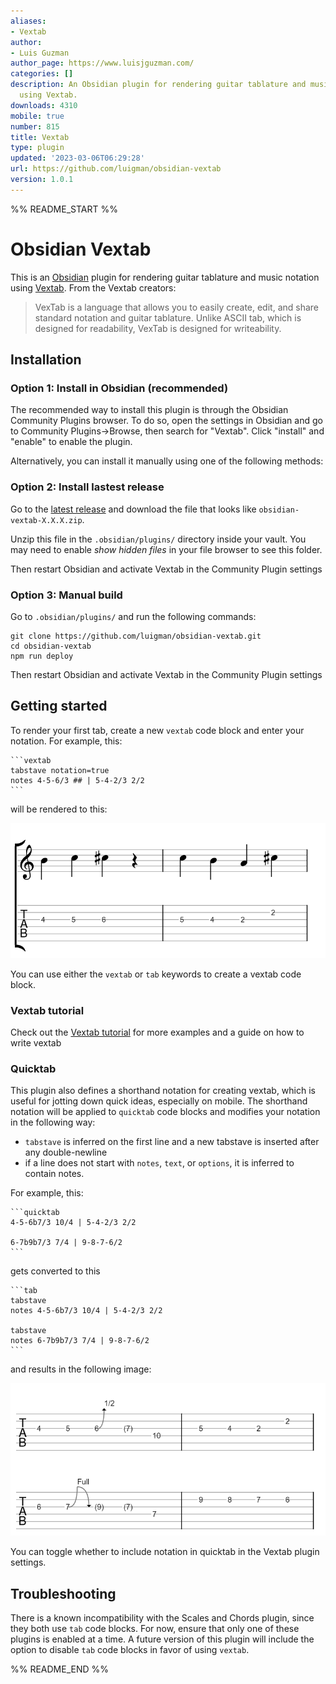 ```yaml
---
aliases:
- Vextab
author:
- Luis Guzman
author_page: https://www.luisjguzman.com/
categories: []
description: An Obsidian plugin for rendering guitar tablature and music notation
  using Vextab.
downloads: 4310
mobile: true
number: 815
title: Vextab
type: plugin
updated: '2023-03-06T06:29:28'
url: https://github.com/luigman/obsidian-vextab
version: 1.0.1
---
```


%% README_START %%

# Obsidian Vextab

This is an [Obsidian](https://obsidian.md) plugin for rendering guitar tablature and music notation using [Vextab](https://vexflow.com/vextab/). From the Vextab creators:

> VexTab is a language that allows you to easily create, edit, and share standard notation and guitar tablature. Unlike ASCII tab, which is designed for readability, VexTab is designed for writeability. 

## Installation
### Option 1: Install in Obsidian (recommended)
The recommended way to install this plugin is through the Obsidian Community Plugins browser. To do so, open the settings in Obsidian and go to Community Plugins->Browse, then search for "Vextab". Click "install" and "enable" to enable the plugin.

Alternatively, you can install it manually using one of the following methods:

### Option 2: Install lastest release
Go to the [latest release](https://github.com/luigman/obsidian-vextab/releases/latest) and download the file that looks like `obsidian-vextab-X.X.X.zip`.

Unzip this file in the `.obsidian/plugins/` directory inside your vault. You may need to enable *show hidden files* in your file browser to see this folder.

Then restart Obsidian and activate Vextab in the Community Plugin settings

### Option 3: Manual build
Go to `.obsidian/plugins/` and run the following commands:
```
git clone https://github.com/luigman/obsidian-vextab.git
cd obsidian-vextab
npm run deploy
```
Then restart Obsidian and activate Vextab in the Community Plugin settings

## Getting started
To render your first tab, create a new `vextab` code block and enter your notation. For example, this:
````
```vextab
tabstave notation=true
notes 4-5-6/3 ## | 5-4-2/3 2/2
```
````

will be rendered to this:

![example1](https://raw.githubusercontent.com/luigman/obsidian-vextab/HEAD/images/example1.png)

You can use either the `vextab` or `tab` keywords to create a vextab code block.

### Vextab tutorial
Check out the [Vextab tutorial](https://vexflow.com/vextab/tutorial.html) for more examples and a guide on how to write vextab

### Quicktab
This plugin also defines a shorthand notation for creating vextab, which is useful for jotting down quick ideas, especially on mobile. The shorthand notation will be applied to `quicktab` code blocks and modifies your notation in the following way:
- `tabstave` is inferred on the first line and a new tabstave is inserted after any double-newline
- if a line does not start with `notes`, `text`, or `options`, it is inferred to contain notes.

For example, this:
````
```quicktab
4-5-6b7/3 10/4 | 5-4-2/3 2/2

6-7b9b7/3 7/4 | 9-8-7-6/2
```
````
gets converted to this
````
```tab
tabstave
notes 4-5-6b7/3 10/4 | 5-4-2/3 2/2

tabstave
notes 6-7b9b7/3 7/4 | 9-8-7-6/2
```
````
and results in the following image:

![example-quicktab](https://raw.githubusercontent.com/luigman/obsidian-vextab/HEAD/images/example-quicktab.png)

You can toggle whether to include notation in quicktab in the Vextab plugin settings.

## Troubleshooting
There is a known incompatibility with the Scales and Chords plugin, since they both use `tab` code blocks. For now, ensure that only one of these plugins is enabled at a time. A future version of this plugin will include the option to disable `tab` code blocks in favor of using `vextab`.


%% README_END %%